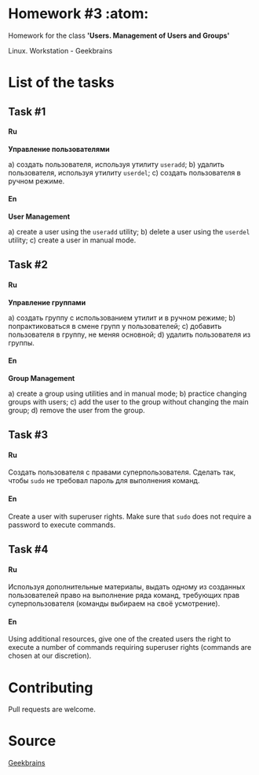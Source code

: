 # Homework #3 :atom:

Homework for the class **'Users. Management of Users and Groups'**

Linux. Workstation - Geekbrains

# List of the tasks

## Task #1

#### Ru

**Управление пользователями**

a) создать пользователя, используя утилиту ```useradd```; 
b) удалить пользователя, используя утилиту ```userdel```;
c) создать пользователя в ручном режиме.

#### En

**User Management**

a) create a user using the ```useradd``` utility; 
b) delete a user using the ```userdel``` utility;
c) create a user in manual mode.

## Task #2

#### Ru

**Управление группами**

a) создать группу с использованием утилит и в ручном режиме; 
b) попрактиковаться в смене групп у пользователей;
c) добавить пользователя в группу, не меняя основной;
d) удалить пользователя из группы.

#### En

**Group Management**

a) create a group using utilities and in manual mode; 
b) practice changing groups with users;
c) add the user to the group without changing the main group;
d) remove the user from the group.

## Task #3

#### Ru

Создать пользователя с правами суперпользователя. Сделать так, чтобы ```sudo``` не требовал пароль для выполнения команд.

#### En

Create a user with superuser rights. Make sure that ```sudo``` does not require a password to execute commands.

## Task #4

#### Ru

Используя дополнительные материалы, выдать одному из созданных пользователей право на выполнение ряда команд, требующих прав суперпользователя (команды выбираем на своё усмотрение).

#### En

Using additional resources, give one of the created users the right to execute a number of commands requiring superuser rights (commands are chosen at our discretion).

# Contributing

Pull requests are welcome.

# Source

[Geekbrains](https://geekbrains.ru)
